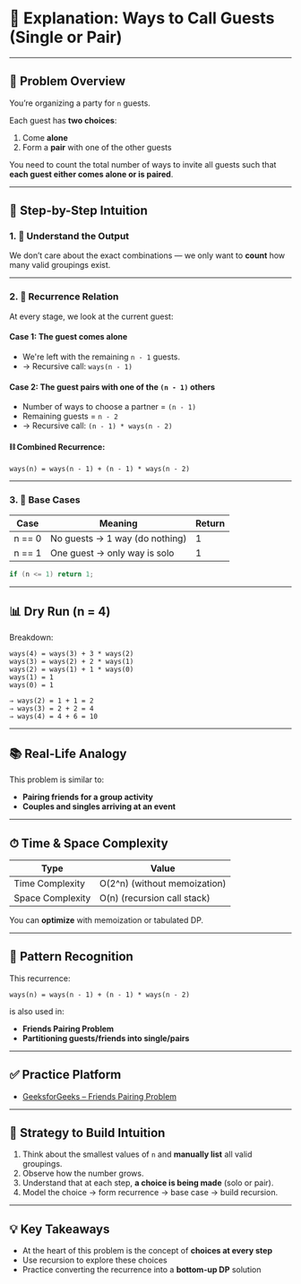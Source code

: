 # 🧠 Explanation: Ways to Call Guests (Single or Pair)

---

## 📌 Problem Overview

You’re organizing a party for `n` guests.

Each guest has **two choices**:
1. Come **alone**
2. Form a **pair** with one of the other guests

You need to count the total number of ways to invite all guests such that **each guest either comes alone or is paired**.

---

## 🧠 Step-by-Step Intuition

### 1. 🎯 Understand the Output
We don’t care about the exact combinations — we only want to **count** how many valid groupings exist.

---

### 2. 🔁 Recurrence Relation

At every stage, we look at the current guest:

#### Case 1: The guest comes alone
- We're left with the remaining `n - 1` guests.
- → Recursive call: `ways(n - 1)`

#### Case 2: The guest pairs with one of the `(n - 1)` others
- Number of ways to choose a partner = `(n - 1)`
- Remaining guests = `n - 2`
- → Recursive call: `(n - 1) * ways(n - 2)`

#### ⛓ Combined Recurrence:
```
ways(n) = ways(n - 1) + (n - 1) * ways(n - 2)
```

---

### 3. 🛑 Base Cases

| Case     | Meaning                               | Return |
|----------|----------------------------------------|--------|
| n == 0   | No guests → 1 way (do nothing)         | 1      |
| n == 1   | One guest → only way is solo           | 1      |

```java
if (n <= 1) return 1;
```

---

## 📊 Dry Run (n = 4)

Breakdown:
```
ways(4) = ways(3) + 3 * ways(2)
ways(3) = ways(2) + 2 * ways(1)
ways(2) = ways(1) + 1 * ways(0)
ways(1) = 1
ways(0) = 1

⇒ ways(2) = 1 + 1 = 2
⇒ ways(3) = 2 + 2 = 4
⇒ ways(4) = 4 + 6 = 10
```

---

## 📚 Real-Life Analogy

This problem is similar to:
- **Pairing friends for a group activity**
- **Couples and singles arriving at an event**

---

## ⏱ Time & Space Complexity

| Type             | Value             |
|------------------|-------------------|
| Time Complexity  | O(2^n) (without memoization) |
| Space Complexity | O(n) (recursion call stack)  |

You can **optimize** with memoization or tabulated DP.

---

## 🧠 Pattern Recognition

This recurrence:
```
ways(n) = ways(n - 1) + (n - 1) * ways(n - 2)
```
is also used in:
- **Friends Pairing Problem**
- **Partitioning guests/friends into single/pairs**

---

## ✅ Practice Platform

- [GeeksforGeeks – Friends Pairing Problem](https://www.geeksforgeeks.org/friends-pairing-problem/)

---

## 🧭 Strategy to Build Intuition

1. Think about the smallest values of `n` and **manually list** all valid groupings.
2. Observe how the number grows.
3. Understand that at each step, **a choice is being made** (solo or pair).
4. Model the choice → form recurrence → base case → build recursion.

---

## 💡 Key Takeaways

- At the heart of this problem is the concept of **choices at every step**
- Use recursion to explore these choices
- Practice converting the recurrence into a **bottom-up DP** solution

